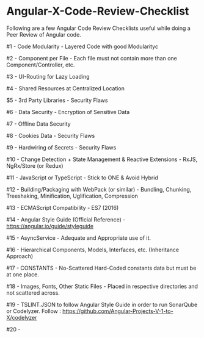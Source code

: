 # Angular-X-Code-Review-Checklist

Following are a few Angular Code Review Checklists useful while doing a Peer Review of Angular code.



#1 - Code Modularity - Layered Code with good Modularityc

#2 - Component per File - Each file must not contain more than one Component/Controller, etc.

#3 - UI-Routing for Lazy Loading

#4 - Shared Resources at Centralized Location

$5 - 3rd Party Libraries - Security Flaws

#6 - Data Security - Encryption of Sensitive Data

#7 - Offline Data Security

#8 - Cookies Data - Security Flaws

#9 - Hardwiring of Secrets - Security Flaws

#10 - Change Detection + State Management & Reactive Extensions - RxJS, NgRx/Store (or Redux)

#11 - JavaScript or TypeScript - Stick to ONE & Avoid Hybrid

#12 - Building/Packaging with WebPack (or similar) - Bundling, Chunking, Treeshaking, Minification, Uglification, Compression

#13 - ECMAScript Compatibility - ES7 (2016)

#14 - Angular Style Guide (Official Reference) - https://angular.io/guide/styleguide

#15 - AsyncService - Adequate and Appropriate use of it.

#16 - Hierarchical Components, Models, Interfaces, etc. (Inheritance Approach)

#17 - CONSTANTS - No-Scattered Hard-Coded constants data but must be at one place.

#18 - Images, Fonts, Other Static Files - Placed in respective directories and not scattered across.

#19 - TSLINT.JSON to follow Angular Style Guide in order to run SonarQube or Codelyzer. Follow : https://github.com/Angular-Projects-V-1-to-X/codelyzer

#20 - 
